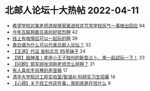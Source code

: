 # 北邮人论坛十大热帖 2022-04-11

- [希望学校对某老师违规带家属进校并咒骂学校风气一事做出回应](https://bbs.byr.cn/article/Talking/6336431) 94
- [今年互联网裁员真的好猛烈啊](https://bbs.byr.cn/article/WorkLife/1184239) 42
- [线上有啥情侣可以一起玩的啊](https://bbs.byr.cn/article/Feeling/3187146) 39
- [表白墙为什么可以代表北邮人论坛？](https://bbs.byr.cn/article/Picture/3317089) 32
- [【王道】代证 坐标北京 95年妹子](https://bbs.byr.cn/article/Friends/2021669) 24
- [【转】超神准！星座小王子独创的新型占卜、來一起試玩一下！](https://bbs.byr.cn/article/Constellations/326533) 23
- [【问题】郭军组张洪刚老师怎么样啊？](https://bbs.byr.cn/article/AimGraduate/1216110) 21
- [有人喜欢手风琴的声音嘛](https://bbs.byr.cn/article/Music/343066) 17
- [清华大学知识工程实验室/智谱AI 科研实习生招募](https://bbs.byr.cn/article/StudyShare/203807) 14
- [【心得】关于找工作这件事，我到底是在找什么](https://bbs.byr.cn/article/BNU/15599) 9


